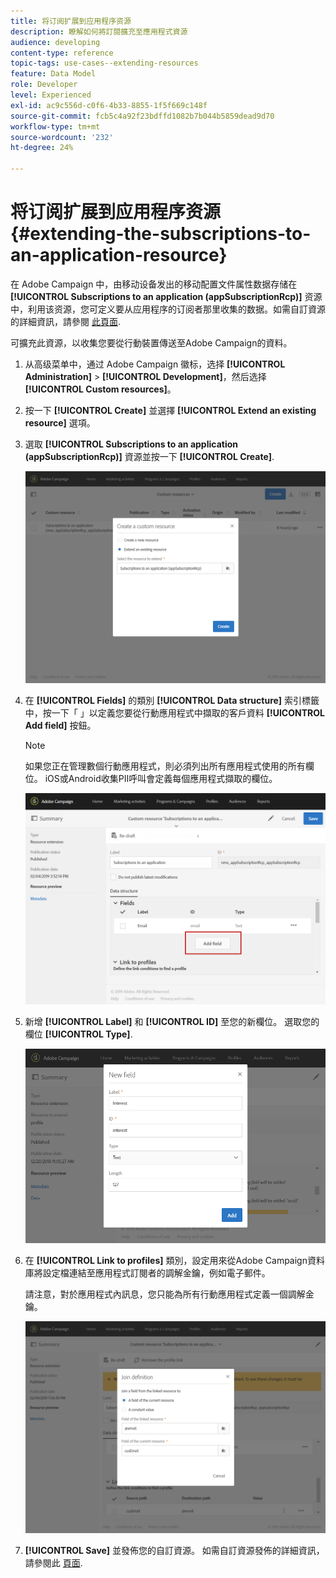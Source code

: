 ```yaml
---
title: 将订阅扩展到应用程序资源
description: 瞭解如何將訂閱擴充至應用程式資源
audience: developing
content-type: reference
topic-tags: use-cases--extending-resources
feature: Data Model
role: Developer
level: Experienced
exl-id: ac9c556d-c0f6-4b33-8855-1f5f669c148f
source-git-commit: fcb5c4a92f23bdffd1082b7b044b5859dead9d70
workflow-type: tm+mt
source-wordcount: '232'
ht-degree: 24%

---
```


# 将订阅扩展到应用程序资源{#extending-the-subscriptions-to-an-application-resource}

在 Adobe Campaign 中，由移动设备发出的移动配置文件属性数据存储在 **[!UICONTROL Subscriptions to an application (appSubscriptionRcp)]** 资源中，利用该资源，您可定义要从应用程序的订阅者那里收集的数据。如需自訂資源的詳細資訊，請參閱 [此頁面](../../developing/using/key-steps-to-add-a-resource.md).

可擴充此資源，以收集您要從行動裝置傳送至Adobe Campaign的資料。

1. 从高级菜单中，通过 Adobe Campaign 徽标，选择 **[!UICONTROL Administration]** > **[!UICONTROL Development]**，然后选择 **[!UICONTROL Custom resources]**。
1. 按一下 **[!UICONTROL Create]** 並選擇 **[!UICONTROL Extend an existing resource]** 選項。
1. 選取 **[!UICONTROL Subscriptions to an application (appSubscriptionRcp)]** 資源並按一下 **[!UICONTROL Create]**.

   ![](assets/in_app_personal_data_4.png)

1. 在 **[!UICONTROL Fields]** 的類別 **[!UICONTROL Data structure]** 索引標籤中，按一下「 」以定義您要從行動應用程式中擷取的客戶資料 **[!UICONTROL Add field]** 按鈕。

   >[!NOTE]
   >
   >如果您正在管理數個行動應用程式，則必須列出所有應用程式使用的所有欄位。 iOS或Android收集PII呼叫會定義每個應用程式擷取的欄位。

   ![](assets/in_app_personal_data.png)

1. 新增 **[!UICONTROL Label]** 和 **[!UICONTROL ID]** 至您的新欄位。 選取您的欄位 **[!UICONTROL Type]**.

   ![](assets/schema_extension_uc9.png)

1. 在 **[!UICONTROL Link to profiles]** 類別，設定用來從Adobe Campaign資料庫將設定檔連結至應用程式訂閱者的調解金鑰，例如電子郵件。

   請注意，對於應用程式內訊息，您只能為所有行動應用程式定義一個調解金鑰。

   ![](assets/in_app_personal_data_3.png)

1. **[!UICONTROL Save]** 並發佈您的自訂資源。 如需自訂資源發佈的詳細資訊，請參閱此 [頁面](../../developing/using/updating-the-database-structure.md#publishing-a-custom-resource).
